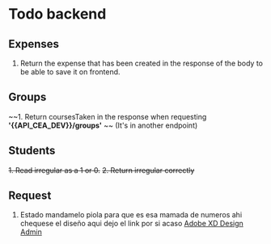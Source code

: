 # Todo backend

<!-- Language ENGLISH -->

## Expenses 
   1. Return the expense that has been created in the response of the body to be able to save it on frontend.

## Groups 
   ~~1. Return coursesTaken in the response when requesting **'{{API_CEA_DEV}}/groups'**  ~~ (It's in another endpoint)
## Students 
  ~~1. Read irregular as a 1 or 0.~~
  ~~2. Return irregular correctly~~

## Request 
   1. Estado mandamelo piola para que es esa mamada de numeros
   ahi chequese el diseño 
   aqui dejo el link por si acaso
   [Adobe XD Design Admin](https://xd.adobe.com/view/033c60fd-b571-408b-b462-966e761cf880-566f/screen/d4a2b067-4736-4b81-9f53-c9385e4c7139/)
   
  
